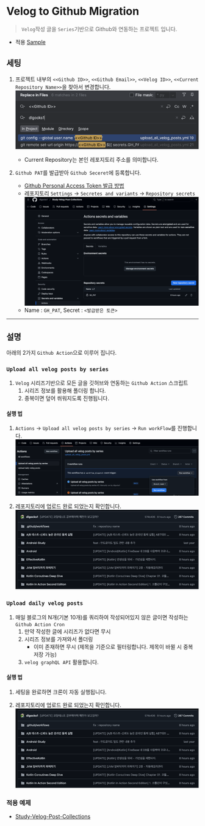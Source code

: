 # Velog to Github Migration

> `Velog`작성 글을 `Series`기반으로 Github와 연동하는 프로젝트 입니다.

- 적용 [Sample](https://github.com/dlgocks1/Study-Velog-Post-Collections)

## 세팅

1. 프로젝트 내부의 `<<Github ID>>`, `<<Github Email>>`, `<<Velog ID>>`, `<<Current Repository Name>>`을 찾아서 변경합니다.
   ![img.png](images/setting_1.png)

    - Current Repository는 본인 레포지토리 주소를 의미합니다.


2. `Github PAT`를 발급받아 `Github Seceret`에 등록합니다.

    - [Github Personal Access Token 발급 방법](https://velog.io/@hjthgus777/Github-Personal-Access-Token-%EB%B0%9C%EA%B8%89)
    - 레포지토리 `Settings` -> `Secretes and variants` -> `Repository secrets`
      ![img_3.png](images/setting_2.png)
    - Name : `GH_PAT`, Secret : `<발급받은 토큰>`

---

## 설명

아래의 2가지 `Github Action`으로 이루어 집니다.

### `Upload all velog posts by series`

1. `Velog` 시리즈기반으로 모든 글을 깃허브와 연동하는 `Github Action` 스크립트
    1. 시리즈 정보를 활용해 폴더링 합니다.
    2. 중복이면 덮어 쒸워지도록 진행됩니다.

#### 실행 법

1. `Actions` -> `Upload all velog posts by series` -> `Run workFlow`를 진행합니다.
   ![img_1.png](images/setting_3.png)


2. 레포지토리에 업로드 완료 되었는지 확인합니다.
   ![img_2.png](images/setting_4.png)

### `Upload daily velog posts`

1. 매일 블로그의 N개(기본 10개)를 쿼리하여 작성되어있지 않은 글이면 작성하는 `Github Action Cron`
    1. 만약 작성한 글에 시리즈가 없다면 무시
    2. 시리즈 정보를 가져와서 폴더링
        - 이미 존재하면 무시 (제목을 기준으로 필터링합니다. 제목이 바뀔 시 중복 저장 가능)
    3. `velog graphQL API` 활용합니다.

#### 실행 법

1. 세팅을 완료하면 크론이 자동 실행됩니다.


2. 레포지토리에 업로드 완료 되었는지 확인합니다.
   ![img_2.png](images/setting_4.png)

### 적용 예제

- [Study-Velog-Post-Collections](https://github.com/dlgocks1/Study-Velog-Post-Collections)